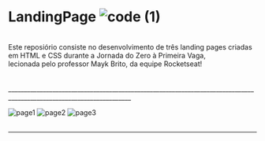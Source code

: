 # LandingPage ![code (1)](https://user-images.githubusercontent.com/111933424/227999245-57414370-8c3a-4a04-9db2-4a9c786850e3.png)

<br>
Este reposiório consiste no desenvolvimento de três landing pages criadas em HTML e CSS durante a Jornada do Zero à Primeira Vaga, <br> lecionada pelo professor Mayk Brito, da equipe Rocketseat!<br><br><br>
_____________________________________________________________________________________________________________________
<br>

![page1](https://user-images.githubusercontent.com/111933424/227998361-ea41aa0d-c38a-4772-bc17-cca146fc9e0d.png)
![page2](https://user-images.githubusercontent.com/111933424/227998369-91e758ee-9f9a-436f-b978-714cc17ea882.png)
![page3](https://user-images.githubusercontent.com/111933424/227998375-3eb96451-91f0-419e-beee-09badf650d40.png)
<br><br>
_____________________________________________________________________________________________________________________
<br>  

